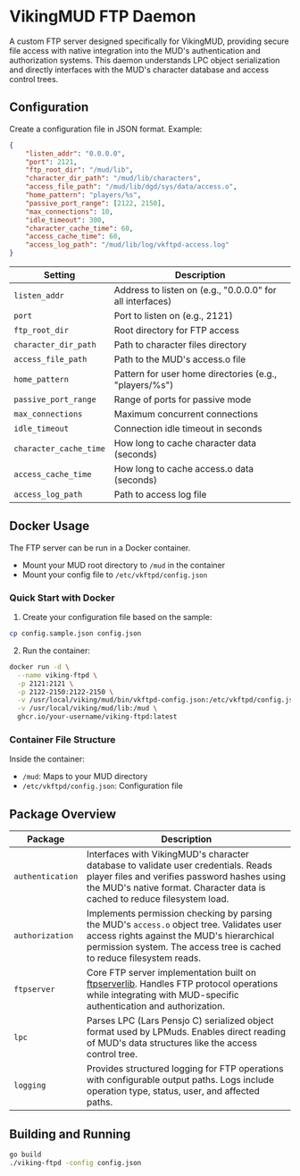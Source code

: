 # VikingMUD FTP Daemon

A custom FTP server designed specifically for VikingMUD, providing secure file access with native integration into the MUD's authentication and authorization systems. This daemon understands LPC object serialization and directly interfaces with the MUD's character database and access control trees.

## Configuration

Create a configuration file in JSON format. Example:

```json
{
    "listen_addr": "0.0.0.0",
    "port": 2121,
    "ftp_root_dir": "/mud/lib",
    "character_dir_path": "/mud/lib/characters",
    "access_file_path": "/mud/lib/dgd/sys/data/access.o",
    "home_pattern": "players/%s",
    "passive_port_range": [2122, 2150],
    "max_connections": 10,
    "idle_timeout": 300,
    "character_cache_time": 60,
    "access_cache_time": 60,
    "access_log_path": "/mud/lib/log/vkftpd-access.log"
}
```

| Setting | Description |
|---------|-------------|
| `listen_addr` | Address to listen on (e.g., "0.0.0.0" for all interfaces) |
| `port` | Port to listen on (e.g., 2121) |
| `ftp_root_dir` | Root directory for FTP access |
| `character_dir_path` | Path to character files directory |
| `access_file_path` | Path to the MUD's access.o file |
| `home_pattern` | Pattern for user home directories (e.g., "players/%s") |
| `passive_port_range` | Range of ports for passive mode |
| `max_connections` | Maximum concurrent connections |
| `idle_timeout` | Connection idle timeout in seconds |
| `character_cache_time` | How long to cache character data (seconds) |
| `access_cache_time` | How long to cache access.o data (seconds) |
| `access_log_path` | Path to access log file |

## Docker Usage

The FTP server can be run in a Docker container. 

- Mount your MUD root directory to `/mud` in the container
- Mount your config file to `/etc/vkftpd/config.json`

### Quick Start with Docker

1. Create your configuration file based on the sample:
```bash
cp config.sample.json config.json
```

2. Run the container:
```bash
docker run -d \
  --name viking-ftpd \
  -p 2121:2121 \
  -p 2122-2150:2122-2150 \
  -v /usr/local/viking/mud/bin/vkftpd-config.json:/etc/vkftpd/config.json \
  -v /usr/local/viking/mud/lib:/mud \
  ghcr.io/your-username/viking-ftpd:latest
```

### Container File Structure

Inside the container:
- `/mud`: Maps to your MUD directory
- `/etc/vkftpd/config.json`: Configuration file

## Package Overview

| Package | Description |
|---------|------------|
| `authentication` | Interfaces with VikingMUD's character database to validate user credentials. Reads player files and verifies password hashes using the MUD's native format. Character data is cached to reduce filesystem load. |
| `authorization` | Implements permission checking by parsing the MUD's `access.o` object tree. Validates user access rights against the MUD's hierarchical permission system. The access tree is cached to reduce filesystem reads. |
| `ftpserver` | Core FTP server implementation built on [ftpserverlib](https://github.com/fclairamb/ftpserverlib). Handles FTP protocol operations while integrating with MUD-specific authentication and authorization. |
| `lpc` | Parses LPC (Lars Pensjo C) serialized object format used by LPMuds. Enables direct reading of MUD's data structures like the access control tree. |
| `logging` | Provides structured logging for FTP operations with configurable output paths. Logs include operation type, status, user, and affected paths. |

## Building and Running

```bash
go build
./viking-ftpd -config config.json
